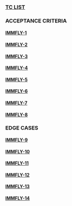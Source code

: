 ### [TC LIST](https://github.com/Marc-93/Immfly-test/blob/main/QASE%20screenshots/TC-list.png)

### ACCEPTANCE CRITERIA
#### [IMMFLY-1](https://github.com/Marc-93/Immfly-test/blob/main/QASE%20screenshots/IMMFLY-1.png)
#### [IMMFLY-2](https://github.com/Marc-93/Immfly-test/blob/main/QASE%20screenshots/IMMFLY-2.png)
#### [IMMFLY-3](https://github.com/Marc-93/Immfly-test/blob/main/QASE%20screenshots/IMMFLY-3.png)
#### [IMMFLY-4](https://github.com/Marc-93/Immfly-test/blob/main/QASE%20screenshots/IMMFLY-4.png)
#### [IMMFLY-5](https://github.com/Marc-93/Immfly-test/blob/main/QASE%20screenshots/IMMFLY-5.png)
#### [IMMFLY-6](https://github.com/Marc-93/Immfly-test/blob/main/QASE%20screenshots/IMMFLY-6.png)
#### [IMMFLY-7](https://github.com/Marc-93/Immfly-test/blob/main/QASE%20screenshots/IMMFLY-7.png)
#### [IMMFLY-8](https://github.com/Marc-93/Immfly-test/blob/main/QASE%20screenshots/IMMFLY-8.png)

### EDGE CASES
#### [IMMFLY-9](https://github.com/Marc-93/Immfly-test/blob/main/QASE%20screenshots/IMMFLY-9.png)
#### [IMMFLY-10](https://github.com/Marc-93/Immfly-test/blob/main/QASE%20screenshots/IMMFLY-10.png)
#### [IMMFLY-11](https://github.com/Marc-93/Immfly-test/blob/main/QASE%20screenshots/IMMFLY-11.png)
#### [IMMFLY-12](https://github.com/Marc-93/Immfly-test/blob/main/QASE%20screenshots/IMMFLY-12.png)
#### [IMMFLY-13](https://github.com/Marc-93/Immfly-test/blob/main/QASE%20screenshots/IMMFLY-13.png)
#### [IMMFLY-14](https://github.com/Marc-93/Immfly-test/blob/main/QASE%20screenshots/IMMFLY-14.png)
